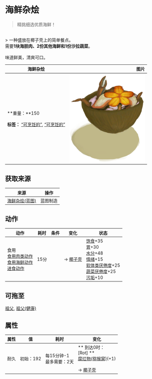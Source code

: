 # 海鲜杂烩  
> 精挑细选优质海鲜！  
<br>  
> 一种盛放在椰子壳上的简单餐点。<br>需要<b>1块海胆肉、2份其他海鲜和1份沙拉蔬菜</b>。<br><br>味道鲜美，清爽可口。  
  
  海鲜杂烩  |   图片   
 ----  |  ----:   
 **重量：**150<br><br>**标签：**	[“可烹饪的”](tag_Cookable.md), [“可烹饪的”](tag_MealCoconutShell.md)  |  <img decoding="async" src="Sprite/SeafoodCup.png" href="a.md" style="max-width:300px;max-height:300px;">   
  
## 获取来源  
来源  |  操作  
----  |  ----  
[海鲜杂烩(蓝图)](Bp_SeafoodCup.md)  |  蓝图制造  
## 动作  
动作  |  耗时  |  条件  |  变化  |  状态  
----  |  ----  |  ----  |  ----  |  ----  
食用<br>[食用肉类动作](CarnivorousAction.md)<br>[食用海鲜动作](ShellfishAction.md)<br>[进食动作](EatingAction.md)  |  15分  |    |  → [椰子壳](CoconutShell.md)  |  [饱食](Satiation.md)+35<br>[胃](Stomach.md)+30<br>[水分](Hydration.md)+48<br>[情绪](Morale.md)+15<br>[软体类<nobr>厌倦度</nobr>](SaturationMollusks.md)+25<br>[蔬菜<nobr>厌倦度</nobr>](SaturationVegetables.md)+25<br>[污垢](Filth.md)+10  
## 可拖至  
[祖父](Grandfather.md), [祖父(健康)](GrandfatherHealthy.md)  
## 属性   
属性  |  值  |  耗时  |  变化  
----  |  ----  |  ----  |  ----  
耐久  |  初始：192  |  每15分钟-1<br>最多需要：2天  |  ** 到达0时： **<br>** [Rot] **<br>  [腐烂物(猕猴窝)](RottenRemains.md)(+1)<br><br>→ [椰子壳](CoconutShell.md)  
